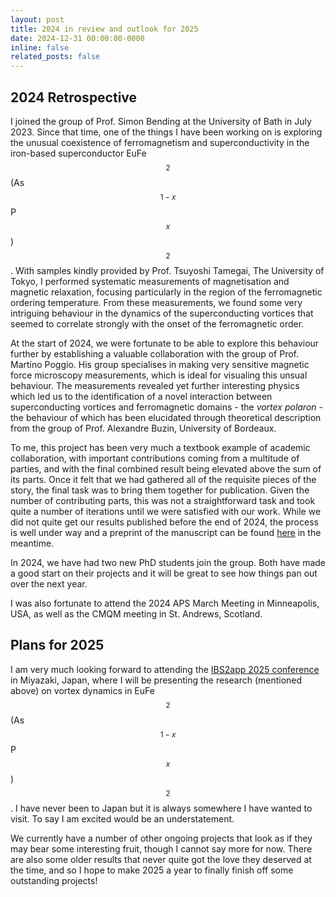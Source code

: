 ```yaml
---
layout: post
title: 2024 in review and outlook for 2025
date: 2024-12-31 00:00:00-0000
inline: false
related_posts: false
---
```


## 2024 Retrospective

I joined the group of Prof. Simon Bending at the University of Bath in July 2023. Since that time, one of the things I have been working on is exploring the unusual coexistence of ferromagnetism and superconductivity in the iron-based superconductor EuFe$$_2$$(As$$_{1-x}$$P$$_x$$)$$_2$$. With samples kindly provided by Prof. Tsuyoshi Tamegai, The University of Tokyo, I performed systematic measurements of magnetisation and magnetic relaxation, focusing particularly in the region of the ferromagnetic ordering temperature. From these measurements, we found  some very intriguing behaviour in the dynamics of the superconducting vortices that seemed to correlate strongly with the onset of the ferromagnetic order.

At the start of 2024, we were fortunate to be able to explore this behaviour further by establishing a valuable collaboration with the group of Prof. Martino Poggio. His group specialises in making very sensitive magnetic force microscopy measurements, which is ideal for visualing this unsual behaviour. The measurements revealed yet further interesting physics which led us to the identification of a novel interaction between superconducting vortices and ferromagnetic domains - the *vortex polaron* - the behaviour of which has been elucidated through theoretical description from the group of Prof. Alexandre Buzin, University of Bordeaux.

To me, this project has been very much a textbook example of academic collaboration, with important contributions coming from a multitude of parties, and with the final combined result being elevated above the sum of its parts. Once it felt that we had gathered all of the requisite pieces of the story, the final task was to bring them together for publication. Given the number of contributing parts, this was not a straightforward task and took quite a number of iterations until we were satisfied with our work. While we did not quite get our results published before the end of 2024, the process is well under way and a preprint of the manuscript can be found [here](https://arxiv.org/abs/2412.04098) in the meantime.

In 2024, we have had two new PhD students join the group. Both have made a good start on their projects and it will be great to see how things pan out over the next year.

I was also fortunate to attend the 2024 APS March Meeting in Minneapolis, USA, as well as the CMQM meeting in St. Andrews, Scotland. 

## Plans for 2025

I am very much looking forward to attending the [IBS2app 2025 conference](https://smartconf.jp/content/ibs2app/) in Miyazaki, Japan, where I will be presenting the research (mentioned above) on vortex dynamics in EuFe$$_2$$(As$$_{1-x}$$P$$_x$$)$$_2$$. I have never been to Japan but it is always somewhere I have wanted to visit. To say I am excited would be an understatement.

We currently have a number of other ongoing projects that look as if they may bear some interesting fruit, though I cannot say more for now. There are also some older results that never quite got the love they deserved at the time, and so I hope to make 2025 a year to finally finish off some outstanding projects!